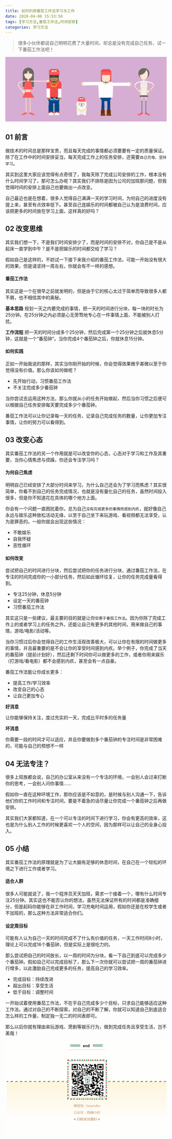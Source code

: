 ```yaml
---
title: 如何利用番茄工作法学习与工作
date: 2020-04-06 15:53:50
tags: [学习方法,番茄工作法,时间安排]
categories: 学习方法
---
```




> 很多小伙伴都说自己明明花费了大量时间，却总是没有完成自己任务，试一下番茄工作法吧！

![ ](../common/1.gif)

## 01 前言
做技术的时间总是那样宝贵，而且每天完成的事情都必须要要有一定的质量保证。除了在工作中的时间安排妥当，每天完成工作上的任务安排，还需要`自己充电，坚持学习`。

其实到这里大家应该觉得有点奇怪了，我每天除了完成公司安排的工作，根本没有什么时间学习了，那可怎么办呢？其实我们不排除是因为公司的加班那问题，但我觉得时间的安排上面自己也要做出一点改变。

自己最近也是在想着，很多人觉得自己满满一天的学习时间，为何自己的进度没有提上来，甚至有点效率低下。甚至自己连娱乐的时间都被自己认为是浪费时间，应该把更多的时间放在学习上面，这样真的好吗？

## 02 改变思维
其实我们想一下，不是我们时间安排少了，而是时间的安排不对，你自己是不是从起床一直学到中午？是不是把娱乐的时间都交给了学习？

假如自己是这样的，不妨试一下接下来我介绍的番茄工作法，可能一开始没有很大的效果，但是请坚持一周左右，你就会有不一样的感想。

#### 番茄工作法
其实这是一个在很早之前就发明的，但是由于它的核心太过于简单而导致很多人都不屑，也不相信其中的奥秘。

**基本思路**
规划一天之内要完成的事情，把一天的时间进行分块，每一块的时长为25分钟。在25分钟之内必须是心无旁骛地专心在一件事情上面，不能被别人打扰。

**工作流程**
把一天的时间分成多个25分钟，然后完成第一个25分钟之后就休息5分钟，这就是一个“番茄钟”。当你完成4个番茄钟之后，你就休息15分钟。

#### 如何实践
正如一开始我说的那样，其实当你刚开始的时候，你会觉得效果微乎甚微以至于你觉得没有价值。那么你该如何做呢？

- 先开始行动，习惯番茄工作法
- 不关注完成多少番茄钟

当你尝试去运用这种方法，那么你就从小的任务开始做起，然后当你习惯之后便可以根据自己任务安排每天要完成多少个番茄钟。

番茄工作法可以让你记录每一天的任务，记录自己完成任务的数量，让你更加专注事情，让你的努力可以看得到。

## 03 改变心态
其实番茄工作法的另一个作用就是可以改变你的心态，心态对于学习和工作及其重要，当你心情焦虑与烦躁，你还会专注学习吗？

#### 为何自己焦虑
明明自己已经安排了大部分时间来学习，为什么自己还会为了学习而焦虑？其实很简单，你看不到自己的任务完成情况，也就是没有量化自己的任务，虽然时间投入很多，但是你不知道花在具体的哪个地方上面。

你会有一个问题一直困扰着你，总为自己`没有完成更多的事情而感到内疚`，就好像自己永远与娱乐这种放松活动无缘，以至于自己坐下来玩游戏、看视频都无法享受，认为是罪恶的。一般你就会出现这些情况：

- 不敢娱乐
- 自我怀疑
- 恶性循环

#### 如何改变
尝试把自己的时间进行分块，然后尝试把你的任务进行分块，通过番茄工作法，在专注的时间完成你的一小部分任务，然后如此循环往复，让你的任务完成量看得到。

- 专注25分钟，休息5分钟
- 设定一天的番茄钟
- 习惯番茄工作法

其实这只是一些建议，最主要的目的就是让你`受惠于番茄工作法`。因为你除了完成工作上的或者学习上的任务之外，还能让自己有更多的其他时间，用来做自己的事情，游戏/电影/活动等。

当你习惯过后你会觉得自己的工作生活观改善极大，可以让你在有限的时间做更多的事情，并且最重要的是不会让你的享受时间感到内疚。举个例子，你完成了当天的番茄钟（提前计划好），然后还剩下时间你可以做更多的工作，或者你用来娱乐（打游戏/看电影）都不会感到内疚，甚至会有一点自豪。

番茄工作法能让你成长更多：

- 提高工作/学习效率
- 改变自己的心态
- 让自己更加专心

**好消息**

让你能够保持关注，度过充实的一天，完成比平时多的任务量

**坏消息**

你需要一段的时间才可以适应，并且你要做到多个番茄钟的专注时间是非常困难的，可能与自己的预想不一样

## 04 无法专注？
很多上班族都会说，自己的办公室从来没有一个专注的环境，一会别人会过来打断你的思考，一会别人问你事情......

假如你一直在这种环境工作，那你应该是不如意的，是时候与别人沟通一下，告诉他们你的工作时间和专注时间，要是不着急的话尽量让你完成一个番茄钟之后再做安排。

其实我们大家都知道，在一个可以专注的时间下进行学习，你会有更高的效率，这也是为什么别人工作的时候更喜欢一个人的空间，因为那样可以让自己的全身心投入。



## 05 小结
其实番茄工作法的原理就是为了让大脑有足够的休息时间，在自己在一个轻松的环境之下进行工作或者学习。

#### 适合人群
很多人可能就说了，我一个程序员天天加班，需求一个接着一个，哪有什么时间专注25分钟。其实这也不能否认你的想法，虽然无法保证所有的时间都是准确细分，但是起码你能够在非工作时间，学习充电时间运用，假如你还是在校学生或者不加班的，那么这种方法非常适合你们。

#### 设定周目标
可能有人认为自己一天的时间完成不了什么有价值的任务，一天工作时间8小时，理论上可以完成16个番茄钟，但是实际上是很吃力的。

那么尝试把自己的时间放长，以一周的时间为分块，看一下自己到底可以完成多少个番茄钟。假如自己可以完成目标了，那么下一次你就可以尝试把一周的番茄钟进行增多，以此激励自己完成更多的任务，提高自己的学习效率。

- 完成目标：持续改进
- 超出目标：享受生活
- 低于目标：调整时间

一开始试着使用番茄工作法，不在乎自己完成多少个目标，只求自己能够适应这种工作法。通过对自己的不断探索，对自己的不断了解，你就可以知道自己到底适合怎么样的工作量，制定独一无二的时间表即可。

那么以后你就有理由来玩游戏、煲剧等娱乐行为，做到完成任务且享受生活，岂不美哉！

![ ](../common/2.gif)